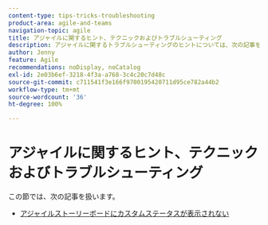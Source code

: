 ```yaml
---
content-type: tips-tricks-troubleshooting
product-area: agile-and-teams
navigation-topic: agile
title: アジャイルに関するヒント、テクニックおよびトラブルシューティング
description: アジャイルに関するトラブルシューティングのヒントについては、次の記事を参照してください。
author: Jenny
feature: Agile
recommendations: noDisplay, noCatalog
exl-id: 2e03b6ef-3218-4f3a-a768-3c4c20c7d48c
source-git-commit: c711541f3e166f9700195420711d95ce782a44b2
workflow-type: tm+mt
source-wordcount: '36'
ht-degree: 100%

---
```


# アジャイルに関するヒント、テクニックおよびトラブルシューティング

この節では、次の記事を扱います。

* [アジャイルストーリーボードにカスタムステータスが表示されない](../../agile/tips-tricks-and-troubleshooting/custom-status-does-not-show.md)
